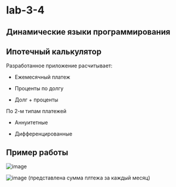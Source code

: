 # lab-3-4
## Динамические языки программирования
## Ипотечный калькулятор
Разработанное приложение расчитывает:

- Ежемесячный платеж

- Проценты по долгу

- Долг + проценты

По 2-м типам платежей

- Аннуитетные

- Дифференцированные

## Пример работы

![image](https://github.com/Artem-Sidorin/lab-3-4/assets/84307379/e8f20240-5038-4f75-8773-69497cde03ef)

![image](https://github.com/Artem-Sidorin/lab-3-4/assets/84307379/dd5e4568-529a-46a3-83df-49875e37ce7b)
(представлена сумма плтежа за каждый месяц)
